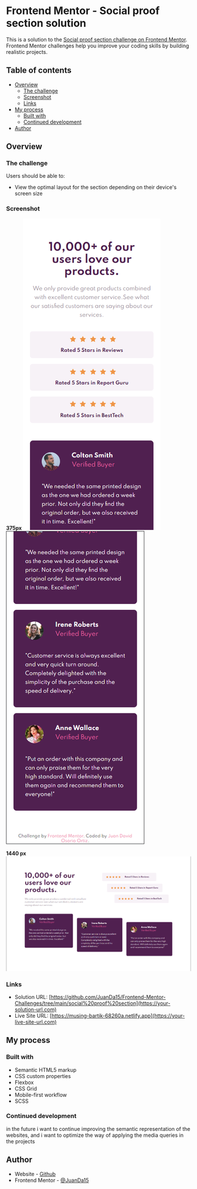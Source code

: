 # Frontend Mentor - Social proof section solution

This is a solution to the [Social proof section challenge on Frontend Mentor](https://www.frontendmentor.io/challenges/social-proof-section-6e0qTv_bA). Frontend Mentor challenges help you improve your coding skills by building realistic projects. 

## Table of contents

- [Overview](#overview)
  - [The challenge](#the-challenge)
  - [Screenshot](#screenshot)
  - [Links](#links)
- [My process](#my-process)
  - [Built with](#built-with)
  - [Continued development](#continued-development)
- [Author](#author)


## Overview

### The challenge

Users should be able to:

- View the optimal layout for the section depending on their device's screen size

### Screenshot
**375px**
![](./assets/images/screenshots/1.PNG)
![](./assets/images/screenshots/11.PNG)

**1440 px**
![](./assets/images/screenshots/2.PNG)

### Links

- Solution URL: [https://github.com/JuanDa15/Frontend-Mentor-Challenges/tree/main/social%20proof%20section](https://your-solution-url.com)
- Live Site URL: [https://musing-bartik-68260a.netlify.app](https://your-live-site-url.com)

## My process

### Built with

- Semantic HTML5 markup
- CSS custom properties
- Flexbox
- CSS Grid
- Mobile-first workflow
- SCSS


### Continued development
in the future i want to continue improving the semantic representation of the websites, and i want to optimize the way of applying the media queries in the projects

## Author

- Website - [Github](https://github.com/JuanDa15)
- Frontend Mentor - [@JuanDa15](https://www.frontendmentor.io/profile/JuanDa15)
